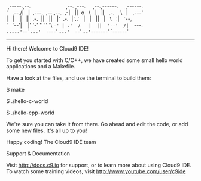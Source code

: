 &nbsp;,-----.,--.&nbsp;&nbsp;&nbsp;&nbsp;&nbsp;&nbsp;&nbsp;&nbsp;&nbsp;&nbsp;&nbsp;&nbsp;&nbsp;&nbsp;&nbsp;&nbsp;&nbsp;&nbsp;&nbsp;&nbsp;&nbsp;&nbsp;&nbsp;&nbsp;,--.&nbsp;,---.&nbsp;&nbsp;&nbsp;&nbsp;&nbsp;,--.,------.&nbsp;&nbsp;&nbsp;&nbsp;&nbsp;,------.<br>
'&nbsp;&nbsp;&nbsp;.--./|&nbsp;&nbsp;&nbsp;|&nbsp;&nbsp;,---.&nbsp;&nbsp;,--.,--.&nbsp;&nbsp;,-|&nbsp;&nbsp;&nbsp;||&nbsp;&nbsp;o&nbsp;&nbsp;&nbsp;\\&nbsp;&nbsp;&nbsp;|&nbsp;&nbsp;&nbsp;||&nbsp;&nbsp;&nbsp;.-.&nbsp;&nbsp;&nbsp;&nbsp;\\&nbsp;&nbsp;|&nbsp;&nbsp;&nbsp;&nbsp;.---'<br>
|&nbsp;&nbsp;&nbsp;|&nbsp;&nbsp;&nbsp;&nbsp;|&nbsp;&nbsp;&nbsp;||&nbsp;&nbsp;.-.&nbsp;&nbsp;||&nbsp;&nbsp;&nbsp;||&nbsp;&nbsp;&nbsp;|'&nbsp;&nbsp;.-.&nbsp;&nbsp;|\`..'&nbsp;&nbsp;&nbsp;|&nbsp;&nbsp;&nbsp;|&nbsp;&nbsp;&nbsp;||&nbsp;&nbsp;&nbsp;|&nbsp;&nbsp;&nbsp;\\&nbsp;&nbsp;&nbsp;:|&nbsp;&nbsp;&nbsp;\`--,<br>'&nbsp;&nbsp;&nbsp;'--'\|&nbsp;&nbsp;&nbsp;&nbsp;|' '-' ''  ''  '\ `-' | .'  /   |  ||  '--'  /|  `---.<br>
 `-----'`--' `---'  `----'  `---'  `--'    `--'`-------' `------'<br>

---

Hi there! Welcome to Cloud9 IDE!

To get you started with C/C++, we have created some small hello world applications and a Makefile.

Have a look at the files, and use the terminal to build them:

$ make

$ ./hello-c-world

$ ./hello-cpp-world

We're sure you can take it from there. Go ahead and edit the code, or add some new files. It's all up to you!

Happy coding! The Cloud9 IDE team

Support & Documentation

Visit http://docs.c9.io for support, or to learn more about using Cloud9 IDE. To watch some training videos, visit http://www.youtube.com/user/c9ide